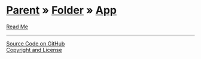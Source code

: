 [Parent](../../index.html ) &raquo; [Folder]( ../index.html ) &raquo; [App]( ./index.html )
================================================================================================

<p id=rm >
	<a href=JavaScript:displayPage("readme.md",rm); >Read Me</a>
</p>

<!--

<p id=abc >
	<a href=JavaScript:displayPage("test-folder-abc/readme.md",abc); >test-folder-abc Read Me</a>
</p>


<p id=def >
	<a href=JavaScript:displayPage("test-folder-def/readme.md",def); >test-folder-def Read Me</a>
</p>
-->

****

[Source Code on GitHub]( https://github.com/jaanga/xxx/ )  
[Copyright and License]( https://github.com/jaanga/jaanga.github.io/blob/master/jaanga-copyright-and-mit-license.md )